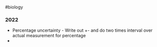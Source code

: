#biology
### **2022**
- Percentage uncertainty - Write out  +- and do two times interval over actual measurement for percentage
- 
